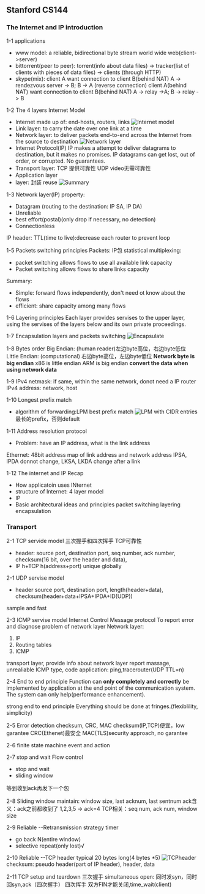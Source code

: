 ## Stanford CS144

### The Internet and IP introduction

1-1 applications
- www model: a reliable, bidirectional byte stream
world wide web(client->server)
- bittorrent(peer to peer): torrent(info about data files) -> tracker(list of clients with pieces of data files) -> clients
(through HTTP)
- skype(mix): client A want connection to client B(behind NAT)
A -> rendezvous server -> B; B -> A (reverse connection)
client A(behind NAT) want connection to client B(behind NAT)
A -> relay ->A; B -> relay -> B

1-2 The 4 layers Internet Model
- Internet made up of: end-hosts, routers, links
![Internet model](./pictures/Internet.png)
- Link layer: to carry the date over one link at a time
- Network layer: to deliver packets end-to-end across the Internet from the source to destination
![Network layer](./pictures/Networklayer.png)
- Internet Protocol(IP)
IP makes a attempt to deliver datagrams to destination, but it makes no promises.
IP datagrams can get lost, out of order, or corrupted. No guarantees.
- Transport layer: 
TCP 提供可靠性
UDP video无需可靠性
- Application layer
- layer: 封装 reuse
![Summary](./pictures/Summary4layer.png)

1-3 Network layer(IP)
property:
- Datagram (routing to the destination: IP SA, IP DA)
- Unreliable
- best effort(postal)(only drop if necessary, no detection)
- Connectionless

IP header:
TTL(time to live):decrease each router to prevent loop

1-5 Packets switching principles
Packets: IP包
statistical multiplexing:
- packet switching allows flows to use all available link capacity
- Packet switching allows flows to share links capacity

Summary:
- Simple: forward flows independently, don't need ot know about the flows
- efficient: share capacity among many flows

1-6 Layering principles
Each layer provides servises to the upper layer, using the servises of the layers below and its own private proceedings.

1-7 Encapsulation
layers and packets switching
![Encapsulate](./pictures/Encapsulate.png)

1-8 Bytes order
Big Endian: (human reader)左边byte高位，右边byte低位
Little Endian: (computational) 右边byte高位，左边byte低位
**Network byte is big endian**
x86 is little endian
ARM is big endian
**convert the data when using network data**

1-9 IPv4
netmask: if same, within the same network, donot need a IP router
IPv4 address: network, host

1-10 Longest prefix match
- algorithm of forwarding:LPM
best prefix match
![LPM with CIDR entries](./pictures/LPM.png)
最长的prefix，否则default

1-11 Address resolution protocol
- Problem: have an IP address, what is the link address

Ethernet: 48bit address
map of link address and network address
IPSA, IPDA donnot change, LKSA, LKDA change after a link

1-12 The internet and IP Recap
- How applicatoin uses INternet
- structure of Internet: 4 layer model
- IP
- Basic architectural ideas and principles
packet switching
layering
encapsulation

### Transport

2-1 TCP servide model
三次握手和四次挥手
TCP可靠性
- header:
source port, destination port, seq number, ack number, checksum(16 bit, over the header and data),
- IP h+TCP h(address+port)
unique globally

2-1 UDP servise model
- header
source port, destination port, length(header+data), checksum(header+data+IPSA+IPDA+ID(UDP))

sample and fast

2-3 ICMP servise model
Internet Control Message protocol
To report error and diagnose problem of network layer
Network layer:
1. IP
2. Routing tables
3. ICMP

transport layer, provide info about network layer
report massage, unrealiable
ICMP type, code
application: ping,tracerouter(UDP TTL=n)

2-4 End to end principle
Function can **only completely and correctly** be implemented by application at the end point of the communication system. The system can only help(performance enhancement).

strong end to end principle
Everything should be done at fringes.(flexiblility, simplicity)

2-5 Error detection
checksum, CRC, MAC
checksum(IP,TCP)便宜，low garantee
CRC(Ethenet)最安全
MAC(TLS)security approach, no garantee

2-6 finite state machine
event and action

2-7 stop and wait
Flow control

- stop and wait
- sliding window

等到收到ack再发下一个包

2-8 Sliding window
maintain: window size, last acknum, last sentnum
ack含义：ack之前都收到了
1,2,3,5 -> ack=4
TCP相关：seq num, ack num, window size

2-9 Reliable --Retransmission strategy
timer

- go back N(entire window)
- selective repeat(only lost)√

2-10 Reliable --TCP header
typical 20 bytes long(4 bytes *5)
![TCPheader](./pictures/TCPheader.png)
checksum: pseudo header(part of IP header), header, data

2-11 TCP setup and teardown
三次握手
simultaneous open: 同时发syn，同时回syn,ack（四次握手）
四次挥手
双方FIN才能关闭,time_wait(client)

